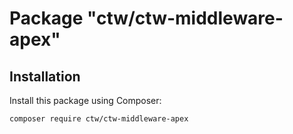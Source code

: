 # Package "ctw/ctw-middleware-apex"

## Installation

Install this package using Composer:

`composer require ctw/ctw-middleware-apex`
